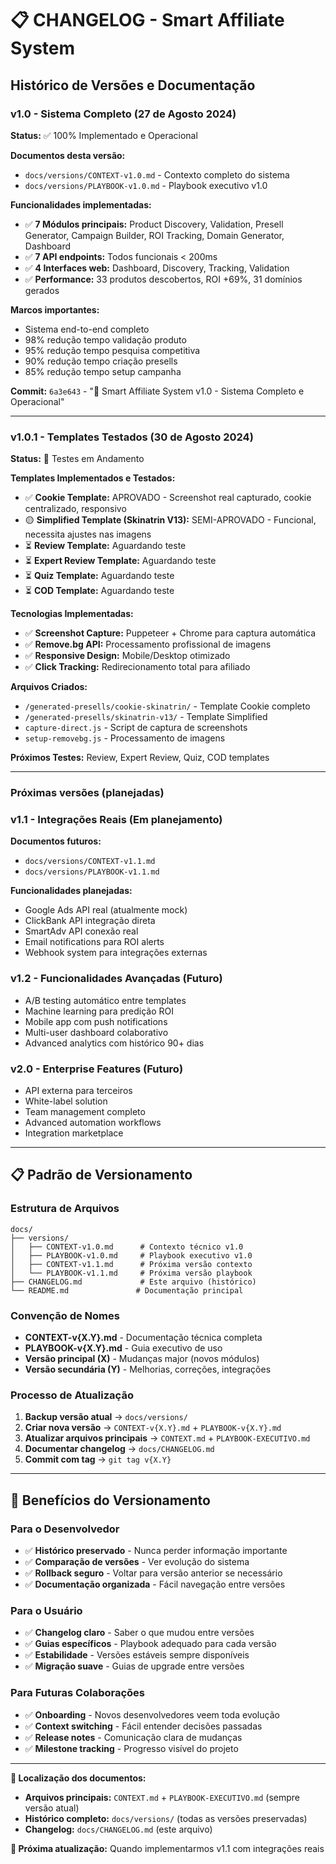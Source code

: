 # 📋 CHANGELOG - Smart Affiliate System

## Histórico de Versões e Documentação

### **v1.0 - Sistema Completo** (27 de Agosto 2024)
**Status:** ✅ 100% Implementado e Operacional

**Documentos desta versão:**
- `docs/versions/CONTEXT-v1.0.md` - Contexto completo do sistema
- `docs/versions/PLAYBOOK-v1.0.md` - Playbook executivo v1.0

**Funcionalidades implementadas:**
- ✅ **7 Módulos principais:** Product Discovery, Validation, Presell Generator, Campaign Builder, ROI Tracking, Domain Generator, Dashboard
- ✅ **7 API endpoints:** Todos funcionais < 200ms
- ✅ **4 Interfaces web:** Dashboard, Discovery, Tracking, Validation
- ✅ **Performance:** 33 produtos descobertos, ROI +69%, 31 domínios gerados

**Marcos importantes:**
- Sistema end-to-end completo
- 98% redução tempo validação produto
- 95% redução tempo pesquisa competitiva  
- 90% redução tempo criação presells
- 85% redução tempo setup campanha

**Commit:** `6a3e643` - "🎉 Smart Affiliate System v1.0 - Sistema Completo e Operacional"

---

### **v1.0.1 - Templates Testados** (30 de Agosto 2024)
**Status:** 🧪 Testes em Andamento

**Templates Implementados e Testados:**
- ✅ **Cookie Template:** APROVADO - Screenshot real capturado, cookie centralizado, responsivo
- 🟡 **Simplified Template (Skinatrin V13):** SEMI-APROVADO - Funcional, necessita ajustes nas imagens
- ⏳ **Review Template:** Aguardando teste
- ⏳ **Expert Review Template:** Aguardando teste  
- ⏳ **Quiz Template:** Aguardando teste
- ⏳ **COD Template:** Aguardando teste

**Tecnologias Implementadas:**
- ✅ **Screenshot Capture:** Puppeteer + Chrome para captura automática
- ✅ **Remove.bg API:** Processamento profissional de imagens
- ✅ **Responsive Design:** Mobile/Desktop otimizado
- ✅ **Click Tracking:** Redirecionamento total para afiliado

**Arquivos Criados:**
- `/generated-presells/cookie-skinatrin/` - Template Cookie completo
- `/generated-presells/skinatrin-v13/` - Template Simplified
- `capture-direct.js` - Script de captura de screenshots
- `setup-removebg.js` - Processamento de imagens

**Próximos Testes:** Review, Expert Review, Quiz, COD templates

---

### **Próximas versões (planejadas)**

### **v1.1 - Integrações Reais** (Em planejamento)
**Documentos futuros:**
- `docs/versions/CONTEXT-v1.1.md` 
- `docs/versions/PLAYBOOK-v1.1.md`

**Funcionalidades planejadas:**
- Google Ads API real (atualmente mock)
- ClickBank API integração direta
- SmartAdv API conexão real
- Email notifications para ROI alerts
- Webhook system para integrações externas

### **v1.2 - Funcionalidades Avançadas** (Futuro)
- A/B testing automático entre templates
- Machine learning para predição ROI
- Mobile app com push notifications
- Multi-user dashboard colaborativo
- Advanced analytics com histórico 90+ dias

### **v2.0 - Enterprise Features** (Futuro)
- API externa para terceiros
- White-label solution
- Team management completo
- Advanced automation workflows
- Integration marketplace

---

## 📋 **Padrão de Versionamento**

### **Estrutura de Arquivos**
```
docs/
├── versions/
│   ├── CONTEXT-v1.0.md      # Contexto técnico v1.0
│   ├── PLAYBOOK-v1.0.md     # Playbook executivo v1.0
│   ├── CONTEXT-v1.1.md      # Próxima versão contexto
│   └── PLAYBOOK-v1.1.md     # Próxima versão playbook
├── CHANGELOG.md             # Este arquivo (histórico)
└── README.md               # Documentação principal
```

### **Convenção de Nomes**
- **CONTEXT-v{X.Y}.md** - Documentação técnica completa
- **PLAYBOOK-v{X.Y}.md** - Guia executivo de uso
- **Versão principal (X)** - Mudanças major (novos módulos)
- **Versão secundária (Y)** - Melhorias, correções, integrações

### **Processo de Atualização**
1. **Backup versão atual** → `docs/versions/`
2. **Criar nova versão** → `CONTEXT-v{X.Y}.md` + `PLAYBOOK-v{X.Y}.md`
3. **Atualizar arquivos principais** → `CONTEXT.md` + `PLAYBOOK-EXECUTIVO.md`
4. **Documentar changelog** → `docs/CHANGELOG.md`
5. **Commit com tag** → `git tag v{X.Y}`

---

## 🎯 **Benefícios do Versionamento**

### **Para o Desenvolvedor**
- ✅ **Histórico preservado** - Nunca perder informação importante
- ✅ **Comparação de versões** - Ver evolução do sistema
- ✅ **Rollback seguro** - Voltar para versão anterior se necessário
- ✅ **Documentação organizada** - Fácil navegação entre versões

### **Para o Usuário**
- ✅ **Changelog claro** - Saber o que mudou entre versões
- ✅ **Guias específicos** - Playbook adequado para cada versão
- ✅ **Estabilidade** - Versões estáveis sempre disponíveis
- ✅ **Migração suave** - Guias de upgrade entre versões

### **Para Futuras Colaborações**
- ✅ **Onboarding** - Novos desenvolvedores veem toda evolução
- ✅ **Context switching** - Fácil entender decisões passadas
- ✅ **Release notes** - Comunicação clara de mudanças
- ✅ **Milestone tracking** - Progresso visível do projeto

---

**📍 Localização dos documentos:**
- **Arquivos principais:** `CONTEXT.md` + `PLAYBOOK-EXECUTIVO.md` (sempre versão atual)
- **Histórico completo:** `docs/versions/` (todas as versões preservadas)
- **Changelog:** `docs/CHANGELOG.md` (este arquivo)

**🔄 Próxima atualização:** Quando implementarmos v1.1 com integrações reais